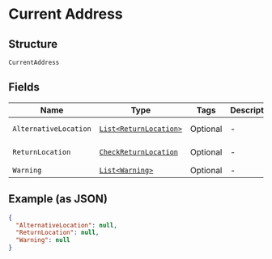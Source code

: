 
# Current Address

## Structure

`CurrentAddress`

## Fields

| Name | Type | Tags | Description | Getter | Setter |
|  --- | --- | --- | --- | --- | --- |
| `AlternativeLocation` | [`List<ReturnLocation>`](../../doc/models/return-location.md) | Optional | - | List<ReturnLocation> getAlternativeLocation() | setAlternativeLocation(List<ReturnLocation> alternativeLocation) |
| `ReturnLocation` | [`CheckReturnLocation`](../../doc/models/check-return-location.md) | Optional | - | CheckReturnLocation getReturnLocation() | setReturnLocation(CheckReturnLocation returnLocation) |
| `Warning` | [`List<Warning>`](../../doc/models/warning.md) | Optional | - | List<Warning> getWarning() | setWarning(List<Warning> warning) |

## Example (as JSON)

```json
{
  "AlternativeLocation": null,
  "ReturnLocation": null,
  "Warning": null
}
```

